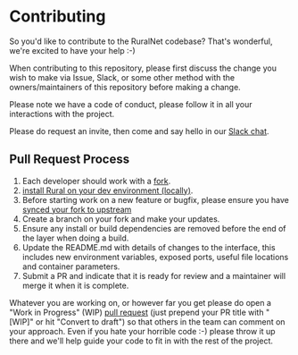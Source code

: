 # Contributing

So you'd like to contribute to the RuralNet codebase? That's wonderful, we're excited to have your help :-)

When contributing to this repository, please first discuss the change you wish to make via Issue, Slack, or some other method with the owners/maintainers of this repository before making a change.

Please note we have a code of conduct, please follow it in all your interactions with the project.

Please do request an invite, then come and say hello in our [Slack chat](https://spaceonmainvt.slack.com/messages/codeforuv_ruralnet).

## Pull Request Process

1. Each developer should work with a [fork](https://help.github.com/articles/fork-a-repo/).
2. [install Rural on your dev environment (locally)](https://github.com/codeforUV/ruralnetv2#app-development).
3. Before starting work on a new feature or bugfix, please ensure you have [synced your fork to upstream](https://help.github.com/articles/syncing-a-fork/)
4. Create a branch on your fork and make your updates.
5. Ensure any install or build dependencies are removed before the end of the layer when doing a build.
6. Update the README.md with details of changes to the interface, this includes new environment
   variables, exposed ports, useful file locations and container parameters.
7. Submit a PR and indicate that it is ready for review and a maintainer will merge it when it is complete.

Whatever you are working on, or however far you get please do open a "Work in Progress" (WIP) [pull request](https://help.github.com/articles/creating-a-pull-request/) (just prepend your PR title with "[WIP]" or hit "Convert to draft") so that others in the team can comment on your approach. Even if you hate your horrible code :-) please throw it up there and we'll help guide your code to fit in with the rest of the project.